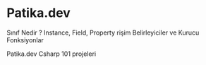 # Patika.dev

Sınıf Nedir ? Instance, Field, Property
rişim Belirleyiciler ve Kurucu Fonksiyonlar

Patika.dev Csharp 101 projeleri
